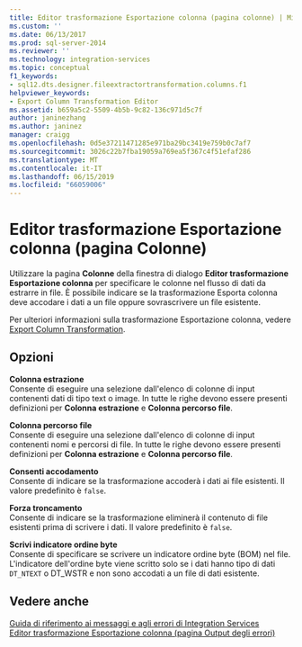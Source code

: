 ```yaml
---
title: Editor trasformazione Esportazione colonna (pagina colonne) | Microsoft Docs
ms.custom: ''
ms.date: 06/13/2017
ms.prod: sql-server-2014
ms.reviewer: ''
ms.technology: integration-services
ms.topic: conceptual
f1_keywords:
- sql12.dts.designer.fileextractortransformation.columns.f1
helpviewer_keywords:
- Export Column Transformation Editor
ms.assetid: b659a5c2-5509-4b5b-9c82-136c971d5c7f
author: janinezhang
ms.author: janinez
manager: craigg
ms.openlocfilehash: 0d5e37211471285e971ba29bc3419e759b0c7af7
ms.sourcegitcommit: 3026c22b7fba19059a769ea5f367c4f51efaf286
ms.translationtype: MT
ms.contentlocale: it-IT
ms.lasthandoff: 06/15/2019
ms.locfileid: "66059006"
---
```

# <a name="export-column-transformation-editor-columns-page"></a>Editor trasformazione Esportazione colonna (pagina Colonne)
  Utilizzare la pagina **Colonne** della finestra di dialogo **Editor trasformazione Esportazione colonna** per specificare le colonne nel flusso di dati da estrarre in file. È possibile indicare se la trasformazione Esporta colonna deve accodare i dati a un file oppure sovrascrivere un file esistente.  
  
 Per ulteriori informazioni sulla trasformazione Esportazione colonna, vedere [Export Column Transformation](data-flow/transformations/export-column-transformation.md).  
  
## <a name="options"></a>Opzioni  
 **Colonna estrazione**  
 Consente di eseguire una selezione dall'elenco di colonne di input contenenti dati di tipo text o image. In tutte le righe devono essere presenti definizioni per **Colonna estrazione** e **Colonna percorso file**.  
  
 **Colonna percorso file**  
 Consente di eseguire una selezione dall'elenco di colonne di input contenenti nomi e percorsi di file. In tutte le righe devono essere presenti definizioni per **Colonna estrazione** e **Colonna percorso file**.  
  
 **Consenti accodamento**  
 Consente di indicare se la trasformazione accoderà i dati ai file esistenti. Il valore predefinito è `false`.  
  
 **Forza troncamento**  
 Consente di indicare se la trasformazione eliminerà il contenuto di file esistenti prima di scrivere i dati. Il valore predefinito è `false`.  
  
 **Scrivi indicatore ordine byte**  
 Consente di specificare se scrivere un indicatore ordine byte (BOM) nel file. L'indicatore dell'ordine byte viene scritto solo se i dati hanno tipo di dati `DT_NTEXT` o DT_WSTR e non sono accodati a un file di dati esistente.  
  
## <a name="see-also"></a>Vedere anche  
 [Guida di riferimento ai messaggi e agli errori di Integration Services](../../2014/integration-services/integration-services-error-and-message-reference.md)   
 [Editor trasformazione Esportazione colonna &#40;pagina Output degli errori&#41;](../../2014/integration-services/export-column-transformation-editor-error-output-page.md)  
  
  
